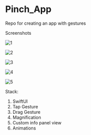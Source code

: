 # Pinch_App
Repo for creating an app with gestures


Screenshots

![1](https://user-images.githubusercontent.com/95411693/197343211-36ef06ca-89bc-494d-9144-3355c6f9cc94.png)

![2](https://user-images.githubusercontent.com/95411693/197343220-b28290c1-87a6-43ed-bdb3-a06be39712dc.png)

![3](https://user-images.githubusercontent.com/95411693/197343223-0a4a8d4b-9aae-4b41-8407-83b713537b8c.png)

![4](https://user-images.githubusercontent.com/95411693/197343228-538fd1a8-65af-4699-b691-a04fd23f00d7.png)

![5](https://user-images.githubusercontent.com/95411693/197343230-d1bab30b-3f44-428e-8abf-a0f51e90c0b2.png)


Stack:

1. SwiftUI
2. Tap Gesture
3. Drag Gesture
4. Magnification
5. Custom info panel view
6. Animations
